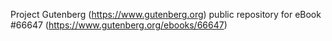 Project Gutenberg (https://www.gutenberg.org) public repository for
eBook #66647 (https://www.gutenberg.org/ebooks/66647)
